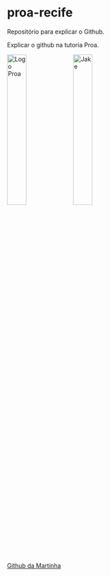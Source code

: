 # proa-recife
Repositório para explicar o Github.

Explicar o github na tutoria Proa.

<img src="https://noticias.buscavoluntaria.com.br/wp-content/uploads/2019/11/Instituto-PROA.png" alt="Logo Proa" width="30%">

<img src="https://media.tenor.com/4mMlEGZactgAAAAC/adventure-time-jake.gif" alt="Jake" width="30%">

<a href="https://github.com/martinha-ti" target="_blank">Github da Martinha</a>
